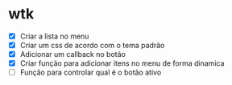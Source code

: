 # wtk
- [x] Criar a lista no menu
- [x] Criar um css de acordo com o tema padrão 
- [x] Adicionar um callback no botão
- [x] Criar função para adicionar itens no menu de forma dinamica
- [ ] Função para controlar qual é o botão ativo

